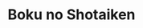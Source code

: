 --- 
title: "Boku no Shotaiken"
publishdate: "2019-7-23T16:48:46+02:00"
src: "https://365manga.net/manga/boku-no-shotaiken"
image: "https://data.365manga.net/images/thumbnails/6884-boku-no-shotaiken.jpg"
description: "Disappointed that the girl he loves does not return his affections, Eitaro attempts to commit suicide. But his near dead-body is discovered by a scientist and his mind is transferred to the body of a young girl. As a girl, Eitaro soon learns that the girl of his dreams did in fact love him, so they try to make the relationship work despite the fact that Eitaro is in a…"
---
